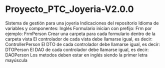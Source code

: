 # Proyecto_PTC_Joyeria-V2.0.0
 Sistema de gestión para una joyeria
Indicaciones del repositorio
Idioma de variables y componentes: Inglés
Formulario inician con prefijo: Frm por ejemplo: FrmPerson
Crear una carpeta para cada formulario dentro de la carpeta vista
El controlador de cada vista debe llamarse igual,  es decir: ControllerPerson
El DTO de cada controlador debe llamarse igual, es decir: DTOPerson
El DAO de cada controlador debe llamarse igual, es decir: DAOPerson
Los metodos deben estar en inglés siendo la primer letra mayúscula
